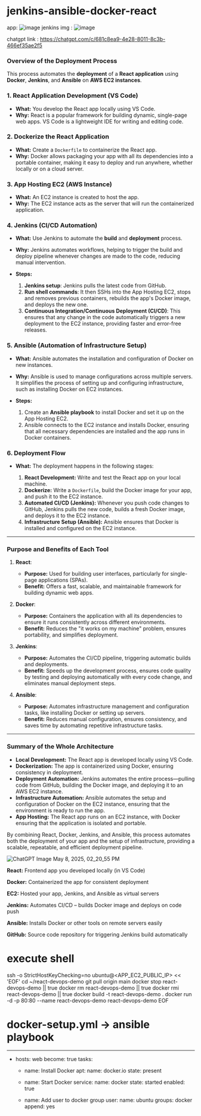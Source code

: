 # jenkins-ansible-docker-react

app: ![image](https://github.com/user-attachments/assets/bf8067d4-6c68-4c5d-bc74-ed902c470f7d)
jenkins img : ![image](https://github.com/user-attachments/assets/78c1e434-1ae5-4356-98e7-5b704284dbd6)

chatgpt link : https://chatgpt.com/c/681c8ea9-4e28-8011-8c3b-466ef35ae2f5

### **Overview of the Deployment Process**

This process automates the **deployment** of a **React application** using **Docker**, **Jenkins**, and **Ansible** on **AWS EC2 instances**.

### **1. React Application Development (VS Code)**

* **What:** You develop the React app locally using VS Code.
* **Why:** React is a popular framework for building dynamic, single-page web apps. VS Code is a lightweight IDE for writing and editing code.

### **2. Dockerize the React Application**

* **What:** Create a `Dockerfile` to containerize the React app.
* **Why:** Docker allows packaging your app with all its dependencies into a portable container, making it easy to deploy and run anywhere, whether locally or on a cloud server.

### **3. App Hosting EC2 (AWS Instance)**

* **What:** An EC2 instance is created to host the app.
* **Why:** The EC2 instance acts as the server that will run the containerized application.

### **4. Jenkins (CI/CD Automation)**

* **What:** Use Jenkins to automate the **build** and **deployment** process.

* **Why:** Jenkins automates workflows, helping to trigger the build and deploy pipeline whenever changes are made to the code, reducing manual intervention.

* **Steps:**

  1. **Jenkins setup**: Jenkins pulls the latest code from GitHub.
  2. **Run shell commands**: It then SSHs into the App Hosting EC2, stops and removes previous containers, rebuilds the app's Docker image, and deploys the new one.
  3. **Continuous Integration/Continuous Deployment (CI/CD)**: This ensures that any change in the code automatically triggers a new deployment to the EC2 instance, providing faster and error-free releases.

### **5. Ansible (Automation of Infrastructure Setup)**

* **What:** Ansible automates the installation and configuration of Docker on new instances.

* **Why:** Ansible is used to manage configurations across multiple servers. It simplifies the process of setting up and configuring infrastructure, such as installing Docker on EC2 instances.

* **Steps:**

  1. Create an **Ansible playbook** to install Docker and set it up on the App Hosting EC2.
  2. Ansible connects to the EC2 instance and installs Docker, ensuring that all necessary dependencies are installed and the app runs in Docker containers.

### **6. Deployment Flow**

* **What:** The deployment happens in the following stages:

  1. **React Development:** Write and test the React app on your local machine.
  2. **Dockerize:** Write a `Dockerfile`, build the Docker image for your app, and push it to the EC2 instance.
  3. **Automated CI/CD (Jenkins):** Whenever you push code changes to GitHub, Jenkins pulls the new code, builds a fresh Docker image, and deploys it to the EC2 instance.
  4. **Infrastructure Setup (Ansible):** Ansible ensures that Docker is installed and configured on the EC2 instance.

---

### **Purpose and Benefits of Each Tool**

1. **React**:

   * **Purpose:** Used for building user interfaces, particularly for single-page applications (SPAs).
   * **Benefit:** Offers a fast, scalable, and maintainable framework for building dynamic web apps.

2. **Docker**:

   * **Purpose:** Containers the application with all its dependencies to ensure it runs consistently across different environments.
   * **Benefit:** Reduces the "it works on my machine" problem, ensures portability, and simplifies deployment.

3. **Jenkins**:

   * **Purpose:** Automates the CI/CD pipeline, triggering automatic builds and deployments.
   * **Benefit:** Speeds up the development process, ensures code quality by testing and deploying automatically with every code change, and eliminates manual deployment steps.

4. **Ansible**:

   * **Purpose:** Automates infrastructure management and configuration tasks, like installing Docker or setting up servers.
   * **Benefit:** Reduces manual configuration, ensures consistency, and saves time by automating repetitive infrastructure tasks.

---

### **Summary of the Whole Architecture**

* **Local Development:** The React app is developed locally using VS Code.
* **Dockerization:** The app is containerized using Docker, ensuring consistency in deployment.
* **Deployment Automation:** Jenkins automates the entire process—pulling code from GitHub, building the Docker image, and deploying it to an AWS EC2 instance.
* **Infrastructure Automation:** Ansible automates the setup and configuration of Docker on the EC2 instance, ensuring that the environment is ready to run the app.
* **App Hosting:** The React app runs on an EC2 instance, with Docker ensuring that the application is isolated and portable.

By combining React, Docker, Jenkins, and Ansible, this process automates both the deployment of your app and the setup of infrastructure, providing a scalable, repeatable, and efficient deployment pipeline.

![ChatGPT Image May 8, 2025, 02_20_55 PM](https://github.com/user-attachments/assets/07d46570-dcb2-481b-9988-b76e10aa474f)

**React:**       Frontend app you developed locally (in VS Code)

**Docker:**      Containerized the app for consistent deployment

**EC2:**        Hosted your app, Jenkins, and Ansible as virtual servers

**Jenkins:**    Automates CI/CD – builds Docker image and deploys on code push

**Ansible:**    Installs Docker or other tools on remote servers easily

**GitHub:**      Source code repository for triggering Jenkins build automatically


# execute shell

ssh -o StrictHostKeyChecking=no ubuntu@<APP_EC2_PUBLIC_IP> << 'EOF'
cd ~/react-devops-demo
git pull origin main
docker stop react-devops-demo || true
docker rm react-devops-demo || true
docker rmi react-devops-demo || true
docker build -t react-devops-demo .
docker run -d -p 80:80 --name react-devops-demo react-devops-demo
EOF


# docker-setup.yml -> ansible playbook

---
- hosts: web
  become: true
  tasks:
    - name: Install Docker
      apt:
        name: docker.io
        state: present

    - name: Start Docker
      service:
        name: docker
        state: started
        enabled: true

    - name: Add user to docker group
      user:
        name: ubuntu
        groups: docker
        append: yes



